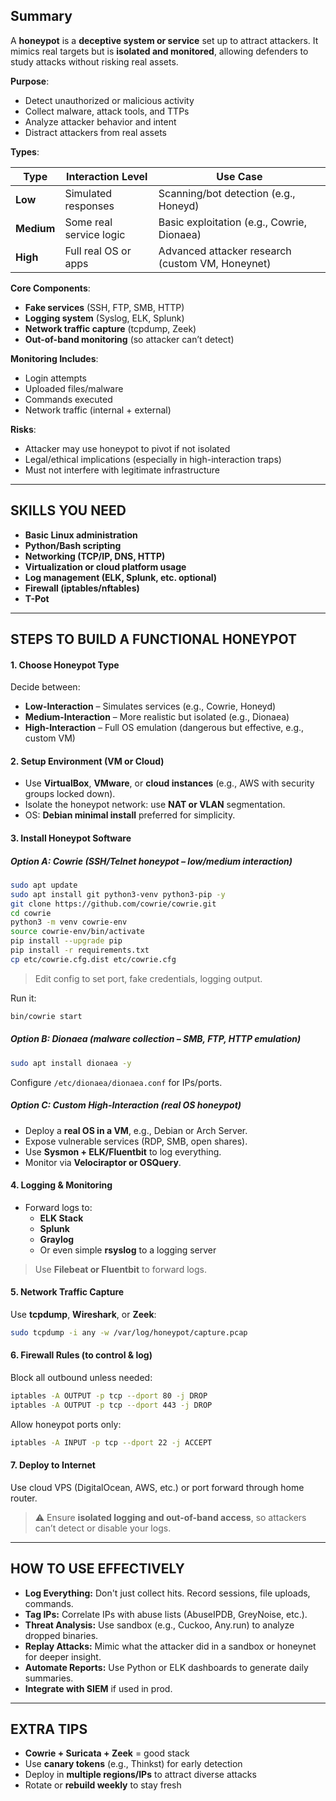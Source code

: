 ## Summary

A **honeypot** is a **deceptive system or service** set up to attract attackers. It mimics real targets but is **isolated and monitored**, allowing defenders to study attacks without risking real assets.

**Purpose**:
- Detect unauthorized or malicious activity    
- Collect malware, attack tools, and TTPs
- Analyze attacker behavior and intent
- Distract attackers from real assets

**Types**:

| Type       | Interaction Level       | Use Case                                         |
| ---------- | ----------------------- | ------------------------------------------------ |
| **Low**    | Simulated responses     | Scanning/bot detection (e.g., Honeyd)            |
| **Medium** | Some real service logic | Basic exploitation (e.g., Cowrie, Dionaea)       |
| **High**   | Full real OS or apps    | Advanced attacker research (custom VM, Honeynet) |

**Core Components**:
- **Fake services** (SSH, FTP, SMB, HTTP)
- **Logging system** (Syslog, ELK, Splunk)
- **Network traffic capture** (tcpdump, Zeek)
- **Out-of-band monitoring** (so attacker can’t detect)

**Monitoring Includes**:
- Login attempts
- Uploaded files/malware
- Commands executed
- Network traffic (internal + external)

**Risks**:
- Attacker may use honeypot to pivot if not isolated
- Legal/ethical implications (especially in high-interaction traps)
- Must not interfere with legitimate infrastructure

---

## SKILLS YOU NEED

- **Basic Linux administration**
- **Python/Bash scripting**
- **Networking (TCP/IP, DNS, HTTP)**
- **Virtualization or cloud platform usage**
- **Log management (ELK, Splunk, etc. optional)**
- **Firewall (iptables/nftables)**
- **T-Pot**

---

## STEPS TO BUILD A FUNCTIONAL HONEYPOT

#### 1. **Choose Honeypot Type**
Decide between:
- **Low-Interaction** – Simulates services (e.g., Cowrie, Honeyd)
- **Medium-Interaction** – More realistic but isolated (e.g., Dionaea)
- **High-Interaction** – Full OS emulation (dangerous but effective, e.g., custom VM)

#### 2. **Setup Environment (VM or Cloud)**
- Use **VirtualBox**, **VMware**, or **cloud instances** (e.g., AWS with security groups locked down).
- Isolate the honeypot network: use **NAT or VLAN** segmentation.
- OS: **Debian minimal install** preferred for simplicity.
#### 3. **Install Honeypot Software**
##### Option A: **Cowrie** (SSH/Telnet honeypot – low/medium interaction)
```bash
sudo apt update
sudo apt install git python3-venv python3-pip -y
git clone https://github.com/cowrie/cowrie.git
cd cowrie
python3 -m venv cowrie-env
source cowrie-env/bin/activate
pip install --upgrade pip
pip install -r requirements.txt
cp etc/cowrie.cfg.dist etc/cowrie.cfg
```

> Edit config to set port, fake credentials, logging output.

Run it:
```bash
bin/cowrie start
```

##### Option B: **Dionaea** (malware collection – SMB, FTP, HTTP emulation)
```bash
sudo apt install dionaea -y
```
Configure `/etc/dionaea/dionaea.conf` for IPs/ports.

##### Option C: **Custom High-Interaction (real OS honeypot)**
- Deploy a **real OS in a VM**, e.g., Debian or Arch Server.
- Expose vulnerable services (RDP, SMB, open shares).
- Use **Sysmon + ELK/Fluentbit** to log everything.
- Monitor via **Velociraptor or OSQuery**.

#### 4. **Logging & Monitoring**
- Forward logs to:
    - **ELK Stack**
    - **Splunk**
    - **Graylog**
    - Or even simple **rsyslog** to a logging server
> Use **Filebeat or Fluentbit** to forward logs.

#### 5. **Network Traffic Capture**
Use **tcpdump**, **Wireshark**, or **Zeek**:
```bash
sudo tcpdump -i any -w /var/log/honeypot/capture.pcap
```

#### 6. **Firewall Rules (to control & log)**
Block all outbound unless needed:
```bash
iptables -A OUTPUT -p tcp --dport 80 -j DROP
iptables -A OUTPUT -p tcp --dport 443 -j DROP
```
Allow honeypot ports only:
```bash
iptables -A INPUT -p tcp --dport 22 -j ACCEPT
```

#### 7. **Deploy to Internet**
Use cloud VPS (DigitalOcean, AWS, etc.) or port forward through home router.

> ⚠️ Ensure **isolated logging and out-of-band access**, so attackers can’t detect or disable your logs.

---

## HOW TO USE EFFECTIVELY

- **Log Everything:** Don't just collect hits. Record sessions, file uploads, commands.
- **Tag IPs:** Correlate IPs with abuse lists (AbuseIPDB, GreyNoise, etc.).
- **Threat Analysis:** Use sandbox (e.g., Cuckoo, Any.run) to analyze dropped binaries.
- **Replay Attacks:** Mimic what the attacker did in a sandbox or honeynet for deeper insight.
- **Automate Reports:** Use Python or ELK dashboards to generate daily summaries.
- **Integrate with SIEM** if used in prod.

---

## EXTRA TIPS

- **Cowrie + Suricata + Zeek** = good stack
- Use **canary tokens** (e.g., Thinkst) for early detection
- Deploy in **multiple regions/IPs** to attract diverse attacks
- Rotate or **rebuild weekly** to stay fresh
